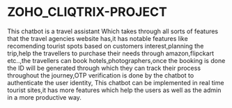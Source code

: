# ZOHO_CLIQTRIX-PROJECT
This chatbot is a travel assistant Which takes through all sorts of features that the travel agencies website has,it has notable features like recomending tourist spots based on customers interest,planning the trip,help the travellers to purchase their needs through amazon,flipckart etc..,the travellers can book hotels,photographers,once the booking is done the ID will be generated through which they can track their process throughout the journey,OTP verification is done by the chatbot to authenticate the user identity, This chatbot can be implemented in real time tourist sites,it has more features which help the users as well as the admin in a more productive way.
